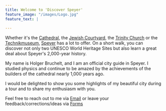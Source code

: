 ```yaml
---
title: Welcome to 'Discover Speyer'
feature_image: "/images/Logo.jpg"
feature_text: |
  
---
```


Whether it's the [Cathedral](/Speyer/#cathedral-west), the [Jewish Courtyard](/Speyer/#jewish-bath), the [Trinity Church](/Speyer/#trinity-church) or the [Technikmuseum](/Technikmuseum/), [Speyer](/Speyer/) has a lot to offer. On a short walk, you can discover not only two UNESCO World Heritage Sites but also learn a great deal about Speyer's 2,000-year history.

My name is Holger Bruchelt, and I am an official city guide in Speyer. I studied physics and continue to be amazed by the achievements of the builders of the cathedral nearly 1,000 years ago.

I would be delighted to show you some highlights of my beautiful city during a tour  and to share my enthusiasm with you.

Feel free to reach out to me via [Email](mailto:speyer@bruchelt.de) or leave your feedback/corrections/ideas via [Forms](https://forms.office.com/e/jryvAHBkrE)

